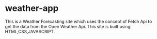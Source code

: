 # weather-app
This is a Weather Forecasting site which uses the concept of Fetch Api to get the data from the Open Weather Api.
This site is built using HTML,CSS,JAVASCRIPT.
